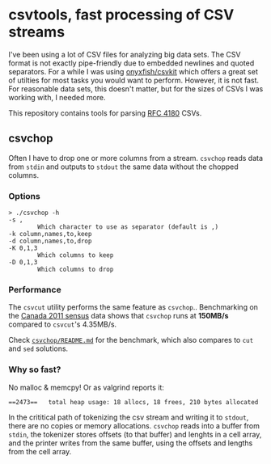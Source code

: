 # csvtools, fast processing of CSV streams

I've been using a lot of CSV files for analyzing big data sets.
The CSV format is not exactly pipe-friendly due to embedded newlines and quoted separators.
For a while I was using [onyxfish/csvkit](https://github.com/onyxfish/csvkit) which offers a great set of utilties for most tasks you would want to perform.
However, it is not fast. For reasonable data sets, this doesn't matter, but for the sizes of CSVs I was working with, I needed more.

This repository contains tools for parsing [RFC 4180](https://tools.ietf.org/html/rfc4180) CSVs.

## csvchop

Often I have to drop one or more columns from a stream.
`csvchop` reads data from `stdin` and outputs to `stdout` the same data without the chopped columns.

### Options
```
> ./csvchop -h
-s ,
        Which character to use as separator (default is ,)
-k column,names,to,keep
-d column,names,to,drop
-K 0,1,3
        Which columns to keep
-D 0,1,3
        Which columns to drop
```

### Performance

The `csvcut` utility performs the same feature as `csvchop`.. Benchmarking on the  [Canada 2011 sensus](http://www12.statcan.gc.ca/census-recensement/2011/dp-pd/prof/details/download-telecharger/comprehensive/comp-csv-tab-dwnld-tlchrgr.cfm?Lang=E) data shows that `csvchop` runs at __150MB/s__ compared to `csvcut`'s 4.35MB/s.

Check [`csvchop/README.md`](https://github.com/DavyLandman/csvtools/blob/master/csvchop/README.md) for the benchmark, which also compares to `cut` and `sed` solutions.

### Why so fast?
No malloc & memcpy!
Or as valgrind reports it:
```
==2473==   total heap usage: 18 allocs, 18 frees, 210 bytes allocated
```

In the crititical path of tokenizing the csv stream and writing it to `stdout`, there are no copies or memory allocations. `csvchop` reads into a buffer from `stdin`, the tokenizer stores offsets (to that buffer) and lenghts in a cell array, and the printer writes from the same buffer, using the offsets and lengths from the cell array. 

